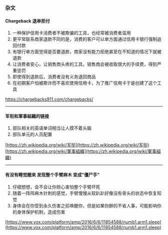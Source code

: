### 杂文

#### Chargeback 退单拒付
1. 一种保护信用卡消费者不被欺骗的工具，也经常被消费者滥用
1. 更平常联系商家退款不同的是，消费的客户可以单方面通过信用卡银行强制追回付款
1. 有银行单方面觉得是否要退款，商家没有能力拒绝甚至在不知道的情况下就被退款
1. 让消费者安心，让销售商头疼的工具，销售商会被收取很大的手续费，得到严重惩罚
1. 即使得到退款后，消费者没有义务退回商品
1. 在初期客户怕被欺诈而不喜欢使用信用卡，为了推广信用卡于是创建了这个工具

<a href="https://chargebacks911.com/chargebacks/">https://chargebacks911.com/chargebacks/</a>

<hr/>

#### 军衔和軍事組織的链接
1. 部队相关的英语单词相当让人摸不着头脑
1. 部队单元的人员配置

[https://zh.wikipedia.org/wiki/军衔](https://zh.wikipedia.org/wiki/军衔)
[https://zh.wikipedia.org/wiki/軍事組織](https://zh.wikipedia.org/wiki/軍事組織)

<hr/>

#### 有没有睡觉醒来 发现整个手臂麻木 变成"僵尸手"
1. 仔细想想，会不会让你担心害怕整个手臂坏死
1. 随着一阵阵麻木针刺的感觉，手臂慢慢从软趴趴好像没有骨头的状态中恢复知觉
1. 身体会在你受到永久伤害之前唤醒你，但是如果你醉的不省人事，可能影响你的身体保护机制，造成伤害

[https://www.vox.com/platform/amp/2016/6/6/11854588/numb1.arm1.sleep](https://www.vox.com/platform/amp/2016/6/6/11854588/numb1.arm1.sleep)